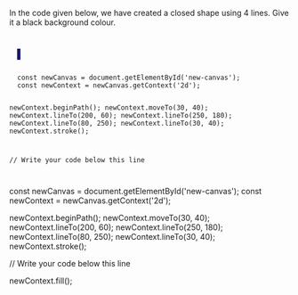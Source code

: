 In the code given below, we have
created a closed shape using 4
lines. Give it a black background colour.

<codeblock language="javascript" type="exercise" testMode="fixedInput">
<code>
<panel language="html">
  <canvas id="new-canvas" width="400px" height="300px" style="border: 3px solid midnightblue;"></canvas>
</panel>
<panel language="javascript">
  const newCanvas = document.getElementById('new-canvas');
  const newContext = newCanvas.getContext('2d');

  newContext.beginPath();
  newContext.moveTo(30, 40);
  newContext.lineTo(200, 60);
  newContext.lineTo(250, 180);
  newContext.lineTo(80, 250);
  newContext.lineTo(30, 40);
  newContext.stroke();

  // Write your code below this line

</panel>
</code>

<solution>
  const newCanvas = document.getElementById('new-canvas');
  const newContext = newCanvas.getContext('2d');

  newContext.beginPath();
  newContext.moveTo(30, 40);
  newContext.lineTo(200, 60);
  newContext.lineTo(250, 180);
  newContext.lineTo(80, 250);
  newContext.lineTo(30, 40);
  newContext.stroke();

  // Write your code below this line

  newContext.fill();
</solution>
</codeblock>
